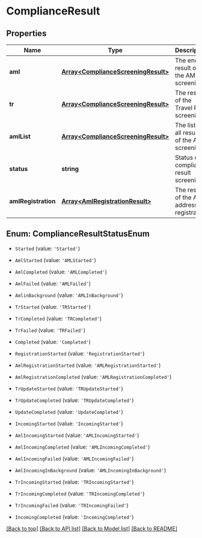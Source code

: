 # ComplianceResult

## Properties

|Name | Type | Description | Notes|
|------------ | ------------- | ------------- | -------------|
|**aml** | [**Array&lt;ComplianceScreeningResult&gt;**](ComplianceScreeningResult.md) | The end result of the AML screening. | [optional] [default to undefined]|
|**tr** | [**Array&lt;ComplianceScreeningResult&gt;**](ComplianceScreeningResult.md) | The result of the Travel Rule screening. | [optional] [default to undefined]|
|**amlList** | [**Array&lt;ComplianceScreeningResult&gt;**](ComplianceScreeningResult.md) | The list of all results of the AML screening. | [optional] [default to undefined]|
|**status** | **string** | Status of compliance result screening. | [optional] [default to undefined]|
|**amlRegistration** | [**Array&lt;AmlRegistrationResult&gt;**](AmlRegistrationResult.md) | The results of the AML address registration. | [optional] [default to undefined]|


## Enum: ComplianceResultStatusEnum


* `Started` (value: `'Started'`)

* `AmlStarted` (value: `'AMLStarted'`)

* `AmlCompleted` (value: `'AMLCompleted'`)

* `AmlFailed` (value: `'AMLFailed'`)

* `AmlinBackground` (value: `'AMLInBackground'`)

* `TrStarted` (value: `'TRStarted'`)

* `TrCompleted` (value: `'TRCompleted'`)

* `TrFailed` (value: `'TRFailed'`)

* `Completed` (value: `'Completed'`)

* `RegistrationStarted` (value: `'RegistrationStarted'`)

* `AmlRegistrationStarted` (value: `'AMLRegistrationStarted'`)

* `AmlRegistrationCompleted` (value: `'AMLRegistrationCompleted'`)

* `TrUpdateStarted` (value: `'TRUpdateStarted'`)

* `TrUpdateCompleted` (value: `'TRUpdateCompleted'`)

* `UpdateCompleted` (value: `'UpdateCompleted'`)

* `IncomingStarted` (value: `'IncomingStarted'`)

* `AmlIncomingStarted` (value: `'AMLIncomingStarted'`)

* `AmlIncomingCompleted` (value: `'AMLIncomingCompleted'`)

* `AmlIncomingFailed` (value: `'AMLIncomingFailed'`)

* `AmlIncomingInBackground` (value: `'AMLIncomingInBackground'`)

* `TrIncomingStarted` (value: `'TRIncomingStarted'`)

* `TrIncomingCompleted` (value: `'TRIncomingCompleted'`)

* `TrIncomingFailed` (value: `'TRIncomingFailed'`)

* `IncomingCompleted` (value: `'IncomingCompleted'`)





[[Back to top]](#) [[Back to API list]](../../README.md#documentation-for-api-endpoints) [[Back to Model list]](../../README.md#documentation-for-models) [[Back to README]](../../README.md)

